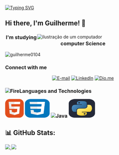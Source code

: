 [![Typing SVG](https://readme-typing-svg.herokuapp.com/?color=1E90FF&size=35&center=true&vCenter=true&width=1000&lines=HELLO,+My+name+is+Luis+Guilherme;I'm+20+years+old;I'm+from+Brazil;Computer+Science+Student;Data+Sience+Student;wanting+to+learn+more+and+more;Be+Welcome!+:%29)](https://git.io/typing-svg)


## Hi there, I'm Guilherme! 👋

<div>
<img src="https://github.com/user-attachments/assets/00e2eade-7f59-4202-bd6d-2e7cd06b8040" alt="ilustração de um computador" min-width="400px" max-width="400px" width="400px" align="right">
<h3 align="center">I'm studying computer Science</h3> 
<p align="left"> <img src="https://komarev.com/ghpvc/?username=guilherme0104&label=Profile%20views&color=0e75b6&style=flat" alt="guilherme0104"></p>
</div>

<h3 align="left">Connect with me</h3>
<div align="center"> 
  
[![E-mail](https://img.shields.io/badge/Gmail-D14836?style=for-the-badge&logo=gmail&logoColor=white)](mailto:seuemail@gmail.com)
[![LinkedIn](https://img.shields.io/badge/LinkedIn-0077B5?style=for-the-badge&logo=linkedin&logoColor=white)](linkdolinkedin)
[![Dio.me](https://img.shields.io/badge/-Dio.me-000000?style=for-the-badge&logo=Dio.me&logoColor=white)](https://www.dio.me/users/seuperfil)
</div>

<h3><img src="https://raw.githubusercontent.com/Tarikul-Islam-Anik/Animated-Fluent-Emojis/master/Emojis/Travel%20and%20places/Fire.png" alt="Fire" width="25" height="25" />Languages and Technologies<p align="center">
<p>
  <img alt="HTML" height="60" width="60" src="https://github.com/tandpfun/skill-icons/blob/main/icons/HTML.svg">
  <img alt="CSS" height="60" width="80" src="https://raw.githubusercontent.com/tandpfun/skill-icons/65dea6c4eaca7da319e552c09f4cf5a9a8dab2c8/icons/CSS.svg">
  <img alt="Java" height="60" width="85" src="https://skillicons.dev/icons?i=java">
  <img alt="Python" height="60" width="85" src="https://raw.githubusercontent.com/tandpfun/skill-icons/65dea6c4eaca7da319e552c09f4cf5a9a8dab2c8/icons/Python-Dark.svg"> 
</p>

<!-- Status -->
## 📊 GitHub Stats: 
<div>
  <a href="https://github.com/guilherme0104">
    <img  height="180em" src="https://github-readme-stats.vercel.app/api?username=guilherme0104&show_icons=true&count_private=true&hide_border=true&title_color=CC6CE7&icon_color=00bfbf&text_color=c9d1d9&bg_color=0d1117"/> 
    <img  height="180em" src="https://github-readme-stats.vercel.app/api/top-langs/?username=guilherme0104&layout=compact&hide_border=true&title_color=CC6CE7&text_color=00bfbf&bg_color=0d1117" />
  </a>
</div>




